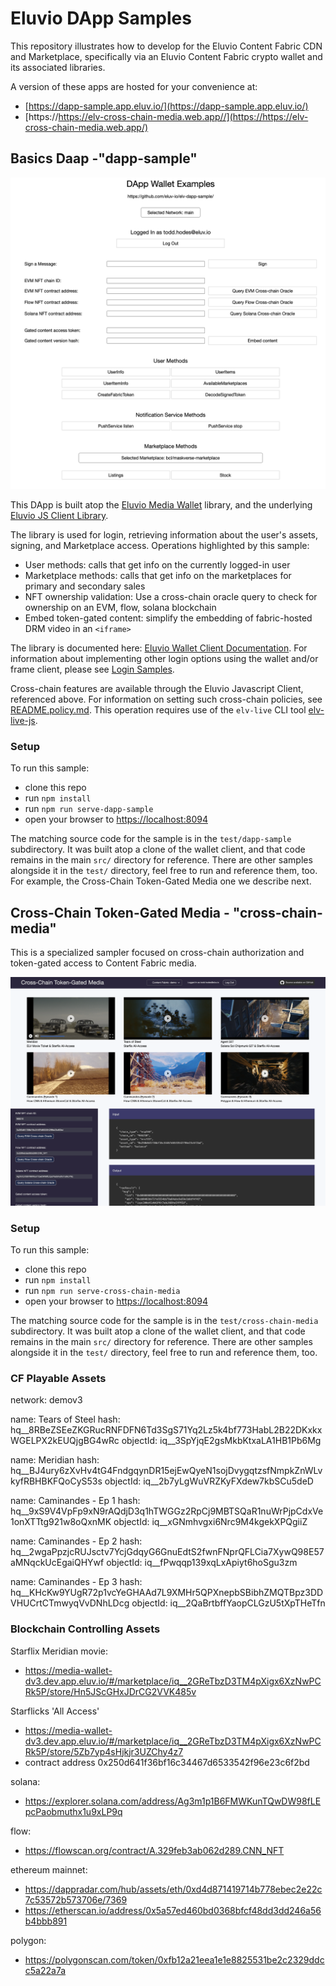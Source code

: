 
# Eluvio DApp Samples

This repository illustrates how to develop for the Eluvio Content Fabric CDN and Marketplace,
specifically via an Eluvio Content Fabric crypto wallet and its associated libraries.

A version of these apps are hosted for your convenience at:
- [https://dapp-sample.app.eluv.io/](https://dapp-sample.app.eluv.io/)
- [https://https://elv-cross-chain-media.web.app//](https://https://elv-cross-chain-media.web.app/)


## Basics Daap -"dapp-sample"

![sample screenshot](images/dapp-sample-screenshot.png)

This DApp is built atop the [Eluvio Media Wallet](https://github.com/eluv-io/elv-media-wallet)
library, and the underlying [Eluvio JS Client Library](https://github.com/eluv-io/elv-client-js).

The library is used for login, retrieving information about the user's assets,
signing, and Marketplace access. Operations highlighted by this sample:
- User methods: calls that get info on the currently logged-in user
- Marketplace methods: calls that get info on the marketplaces for primary and secondary sales
- NFT ownership validation: Use a cross-chain oracle query to check for ownership on an EVM, flow, solana blockchain
- Embed token-gated content: simplify the embedding of fabric-hosted DRM video in an `<iframe>`

The library is documented here:
[Eluvio Wallet Client Documentation](https://eluv-io.github.io/elv-client-js/wallet-client/index.html).
For information about implementing other login options using the wallet and/or frame client, please see
[Login Samples](https://core.test.contentfabric.io/elv-media-wallet-client-test/test-login/).

Cross-chain features are available through the Eluvio Javascript Client, referenced above.
For information on setting such cross-chain policies, see [README.policy.md](README.policy.md).
This operation requires use of the `elv-live` CLI tool [elv-live-js](https://github.com/eluv-io/elv-live-js).

### Setup

To run this sample:
- clone this repo
- run `npm install`
- run `npm run serve-dapp-sample`
- open your browser to [https://localhost:8094](https://localhost:8094)

The matching source code for the sample is in the `test/dapp-sample` subdirectory.  It was built atop a clone
of the wallet client, and that code remains in the main `src/` directory for reference.
There are other samples alongside it in the `test/` directory, feel free to run and reference them, too.
For example, the Cross-Chain Token-Gated Media one we describe next.


## Cross-Chain Token-Gated Media - "cross-chain-media"

This is a specialized sampler focused on cross-chain authorization and token-gated access to Content Fabric media.

![cross_chain screenshot](images/cross-chain-screenshot.png)


### Setup

To run this sample:
- clone this repo
- run `npm install`
- run `npm run serve-cross-chain-media`
- open your browser to [https://localhost:8094](https://localhost:8094)

The matching source code for the sample is in the `test/cross-chain-media` subdirectory.  It was built atop a clone
of the wallet client, and that code remains in the main `src/` directory for reference.
There are other samples alongside it in the `test/` directory, feel free to run and reference them, too.


### CF Playable Assets

network: demov3

name: Tears of Steel
hash: hq__8RBeZSEeZKGRucRNFDFN6Td3SgS71Yq2Lz5k4bf773HabL2B22DKxkxWGELPX2kEUQjgBG4wRc
objectId: iq__3SpYjqE2gsMkbKtxaLA1HB1Pb6Mg

name: Meridian
hash: hq__BJ4ury6zXvHv4tG4FndgqynDR15ejEwQyeN1sojDvygqtzsfNmpkZnWLvkyfRBHBKFQoCyS53s
objectId: iq__2b7yLgWuVRZKyFXdew7kbSCu5deD

name: Caminandes - Ep 1
hash: hq__9xS9V4VpFp9xN9rAQdjD3q1hTWGGz2RpCj9MBTSQaR1nuWrPjpCdxVe1onXTTtg921w8oQxnMK
objectId: iq__xGNmhvgxi6Nrc9M4kgekXPQgiiZ

name: Caminandes - Ep 2
hash: hq__2wgaPpzjcRUJsctv7YcjGdqyG6GnuEdtS2fwnFNprQFLCia7XywQ98E57aMNqckUcEgaiQHYwf
objectId: iq__fPwqqp139xqLxApiyt6hoSgu3zm

name: Caminandes - Ep 3
hash: hq__KHcKw9YUgR72p1vcYeGHAAd7L9XMHr5QPXnepbSBibhZMQTBpz3DDVHUCrtCTmwyqVvDNhLDcg
objectId: iq__2QaBrtbffYaopCLGzU5tXpTHeTfn


### Blockchain Controlling Assets

Starflix Meridian movie:
- https://media-wallet-dv3.dev.app.eluv.io/#/marketplace/iq__2GReTbzD3TM4pXigx6XzNwPCRk5P/store/Hn5JScGHxJDrCG2VVK485v

Starflicks 'All Access'
- https://media-wallet-dv3.dev.app.eluv.io/#/marketplace/iq__2GReTbzD3TM4pXigx6XzNwPCRk5P/store/5Zb7yp4sHjkjr3UZChy4z7
- contract address 0x250d641f36bf16c34467d6533542f96e23c6f2bd

solana:
- https://explorer.solana.com/address/Ag3m1p1B6FMWKunTQwDW98fLEpcPaobmuthx1u9xLP9q

flow:
- https://flowscan.org/contract/A.329feb3ab062d289.CNN_NFT

ethereum mainnet:
- https://dappradar.com/hub/assets/eth/0xd4d871419714b778ebec2e22c7c53572b573706e/7369
- https://etherscan.io/address/0x5a57ed460bd0368bfcf48dd3dd246a56b4bbb891

polygon:
- https://polygonscan.com/token/0xfb12a21eea1e1e8825531be2c2329ddcc5a22a7a


